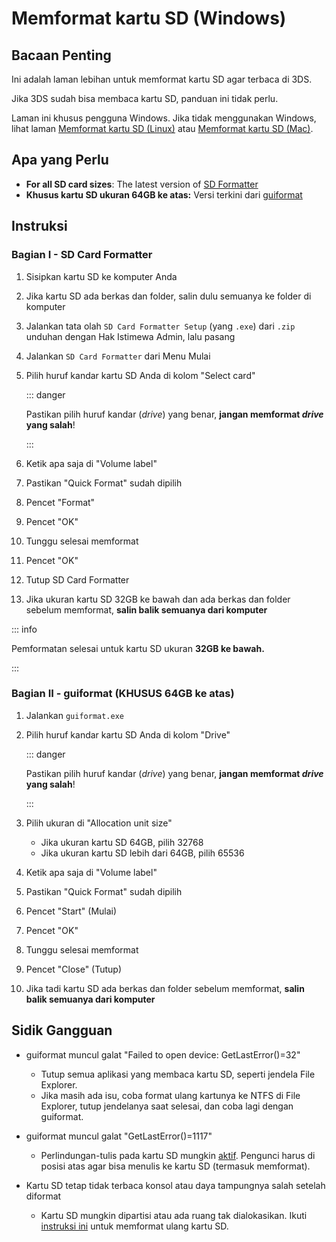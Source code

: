 # Memformat kartu SD (Windows)

## Bacaan Penting

Ini adalah laman lebihan untuk memformat kartu SD agar terbaca di 3DS.

Jika 3DS sudah bisa membaca kartu SD, panduan ini tidak perlu.

Laman ini khusus pengguna Windows. Jika tidak menggunakan Windows, lihat laman [Memformat kartu SD (Linux)](formatting-sd-\(linux\)) atau [Memformat kartu SD (Mac)](formatting-sd-\(mac\)).

## Apa yang Perlu

- **For all SD card sizes**: The latest version of [SD Formatter](https://www.sdcard.org/downloads/formatter/sd-memory-card-formatter-for-windows-download/)
- **Khusus kartu SD ukuran 64GB ke atas:** Versi terkini dari [guiformat](http://ridgecrop.co.uk/index.htm?guiformat.htm)

## Instruksi

### Bagian I - SD Card Formatter

1. Sisipkan kartu SD ke komputer Anda

2. Jika kartu SD ada berkas dan folder, salin dulu semuanya ke folder di komputer

3. Jalankan tata olah `SD Card Formatter Setup` (yang `.exe`) dari `.zip` unduhan dengan Hak Istimewa Admin, lalu pasang

4. Jalankan `SD Card Formatter` dari Menu Mulai

5. Pilih huruf kandar kartu SD Anda di kolom "Select card"

    ::: danger

    Pastikan pilih huruf kandar (_drive_) yang benar, **jangan memformat _drive_ yang salah**!

    :::

6. Ketik apa saja di "Volume label"

7. Pastikan "Quick Format" sudah dipilih

8. Pencet "Format"

9. Pencet "OK"

10. Tunggu selesai memformat

11. Pencet "OK"

12. Tutup SD Card Formatter

13. Jika ukuran kartu SD 32GB ke bawah dan ada berkas dan folder sebelum memformat, **salin balik semuanya dari komputer**

::: info

Pemformatan selesai untuk kartu SD ukuran **32GB ke bawah.**

:::

### Bagian II - guiformat (KHUSUS 64GB ke atas)

1. Jalankan `guiformat.exe`

2. Pilih huruf kandar kartu SD Anda di kolom "Drive"

    ::: danger

    Pastikan pilih huruf kandar (_drive_) yang benar, **jangan memformat _drive_ yang salah**!

    :::

3. Pilih ukuran di "Allocation unit size"
    - Jika ukuran kartu SD 64GB, pilih 32768
    - Jika ukuran kartu SD lebih dari 64GB, pilih 65536

4. Ketik apa saja di "Volume label"

5. Pastikan "Quick Format" sudah dipilih

6. Pencet "Start" (Mulai)

7. Pencet "OK"

8. Tunggu selesai memformat

9. Pencet "Close" (Tutup)

10. Jika tadi kartu SD ada berkas dan folder sebelum memformat, **salin balik semuanya dari komputer**

## Sidik Gangguan

- guiformat muncul galat "Failed to open device: GetLastError()=32"
    - Tutup semua aplikasi yang membaca kartu SD, seperti jendela File Explorer.
    - Jika masih ada isu, coba format ulang kartunya ke NTFS di File Explorer, tutup jendelanya saat selesai, dan coba lagi dengan guiformat.

- guiformat muncul galat "GetLastError()=1117"
    - Perlindungan-tulis pada kartu SD mungkin [aktif](/images/sdlock.png). Pengunci harus di posisi atas agar bisa menulis ke kartu SD (termasuk memformat).

- Kartu SD tetap tidak terbaca konsol atau daya tampungnya salah setelah diformat
    - Kartu SD mungkin dipartisi atau ada ruang tak dialokasikan. Ikuti [instruksi ini](https://wiki.hacks.guide/wiki/SD_Clean/Windows) untuk memformat ulang kartu SD.
